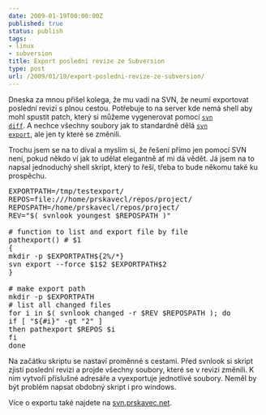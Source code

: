 ```yaml
---
date: 2009-01-19T00:00:00Z
published: true
status: publish
tags:
- linux
- subversion
title: Export poslední revize ze Subversion
type: post
url: /2009/01/19/export-posledni-revize-ze-subversion/
---
```


Dneska za mnou přišel kolega, že mu vadí na SVN, že neumí exportovat poslední revizi s plnou cestou. Potřebuje to na server kde nemá shell aby mohl spustit patch, který si můžeme vygenerovat pomocí <a href="http://svnbook.red-bean.com/en/1.5/svn.ref.svn.c.diff.html"><code>svn diff</code></a>. A nechce všechny soubory jak to standardně dělá <a href="http://svnbook.red-bean.com/en/1.5/svn.ref.svn.c.export.html"><code>svn export</code></a>, ale jen ty které se změnili.

Trochu jsem se na to díval a myslím si, že řešení přímo jen pomocí SVN není, pokud někdo ví jak to udělat elegantně ať mi dá vědět. Já jsem na to napsal jednoduchý shell skript, který to řeší, třeba to bude někomu také ku prospěchu.
<pre name="code" class="bash">
EXPORTPATH=/tmp/testexport/
REPOS=file:///home/prskavecl/repos/project/
REPOSPATH=/home/prskavecl/repos/project/
REV="$( svnlook youngest $REPOSPATH )"

# function to list and export file by file
pathexport() # $1
{
mkdir -p $EXPORTPATH${2%/*}
svn export --force $1$2 $EXPORTPATH$2
}

# make export path
mkdir -p $EXPORTPATH
# list all changed files
for i in $( svnlook changed -r $REV $REPOSPATH ); do
if [ "${#i}" -gt "2" ]
then pathexport $REPOS $i
fi
done</pre>
Na začátku skriptu se nastaví proměnné s cestami. Před svnlook si skript zjistí poslední revizi a projde všechny soubory, které se v revizi změnili. K nim vytvoří příslušné adresáře a vyexportuje jednotlivé soubory. Neměl by být problém napsat obdobný skript i pro windows.

Více o exportu také najdete na <a href="http://svn.prskavec.net/">svn.prskavec.net</a>.
